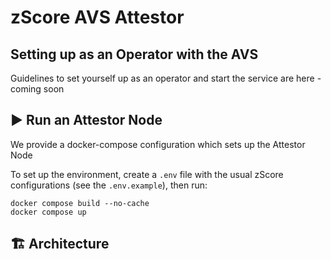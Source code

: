 # zScore AVS Attestor 

## Setting up as an Operator with the AVS
Guidelines to set yourself up as an operator and start the service are here - coming soon

## ▶️ Run an Attestor Node
We provide a docker-compose configuration which sets up the Attestor Node

To set up the environment, create a `.env` file with the usual zScore
configurations (see the `.env.example`), then run:

```console
docker compose build --no-cache
docker compose up
```

## 🏗️ Architecture

